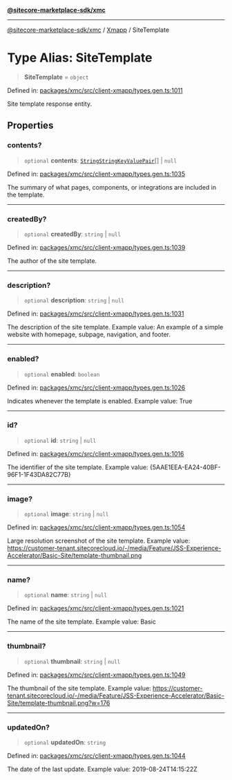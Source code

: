 [**@sitecore-marketplace-sdk/xmc**](../../../../README.md)

***

[@sitecore-marketplace-sdk/xmc](../../../../README.md) / [Xmapp](../README.md) / SiteTemplate

# Type Alias: SiteTemplate

> **SiteTemplate** = `object`

Defined in: [packages/xmc/src/client-xmapp/types.gen.ts:1011](https://github.com/Sitecore/marketplace-sdk/blob/main/packages/xmc/src/client-xmapp/types.gen.ts#L1011)

Site template response entity.

## Properties

### contents?

> `optional` **contents**: [`StringStringKeyValuePair`](StringStringKeyValuePair.md)[] \| `null`

Defined in: [packages/xmc/src/client-xmapp/types.gen.ts:1035](https://github.com/Sitecore/marketplace-sdk/blob/main/packages/xmc/src/client-xmapp/types.gen.ts#L1035)

The summary of what pages, components, or integrations are included in the template.

***

### createdBy?

> `optional` **createdBy**: `string` \| `null`

Defined in: [packages/xmc/src/client-xmapp/types.gen.ts:1039](https://github.com/Sitecore/marketplace-sdk/blob/main/packages/xmc/src/client-xmapp/types.gen.ts#L1039)

The author of the site template.

***

### description?

> `optional` **description**: `string` \| `null`

Defined in: [packages/xmc/src/client-xmapp/types.gen.ts:1031](https://github.com/Sitecore/marketplace-sdk/blob/main/packages/xmc/src/client-xmapp/types.gen.ts#L1031)

The description of the site template.
Example value: An example of a simple website with homepage, subpage, navigation, and footer.

***

### enabled?

> `optional` **enabled**: `boolean`

Defined in: [packages/xmc/src/client-xmapp/types.gen.ts:1026](https://github.com/Sitecore/marketplace-sdk/blob/main/packages/xmc/src/client-xmapp/types.gen.ts#L1026)

Indicates whenever the template is enabled.
Example value: True

***

### id?

> `optional` **id**: `string` \| `null`

Defined in: [packages/xmc/src/client-xmapp/types.gen.ts:1016](https://github.com/Sitecore/marketplace-sdk/blob/main/packages/xmc/src/client-xmapp/types.gen.ts#L1016)

The identifier of the site template.
Example value: {5AAE1EEA-EA24-40BF-96F1-1F43DA82C77B}

***

### image?

> `optional` **image**: `string` \| `null`

Defined in: [packages/xmc/src/client-xmapp/types.gen.ts:1054](https://github.com/Sitecore/marketplace-sdk/blob/main/packages/xmc/src/client-xmapp/types.gen.ts#L1054)

Large resolution screenshot of the site template.
Example value: https://customer-tenant.sitecorecloud.io/-/media/Feature/JSS-Experience-Accelerator/Basic-Site/template-thumbnail.png

***

### name?

> `optional` **name**: `string` \| `null`

Defined in: [packages/xmc/src/client-xmapp/types.gen.ts:1021](https://github.com/Sitecore/marketplace-sdk/blob/main/packages/xmc/src/client-xmapp/types.gen.ts#L1021)

The name of the site template.
Example value: Basic

***

### thumbnail?

> `optional` **thumbnail**: `string` \| `null`

Defined in: [packages/xmc/src/client-xmapp/types.gen.ts:1049](https://github.com/Sitecore/marketplace-sdk/blob/main/packages/xmc/src/client-xmapp/types.gen.ts#L1049)

The thumbnail of the site template.
Example value: https://customer-tenant.sitecorecloud.io/-/media/Feature/JSS-Experience-Accelerator/Basic-Site/template-thumbnail.png?w=176

***

### updatedOn?

> `optional` **updatedOn**: `string`

Defined in: [packages/xmc/src/client-xmapp/types.gen.ts:1044](https://github.com/Sitecore/marketplace-sdk/blob/main/packages/xmc/src/client-xmapp/types.gen.ts#L1044)

The date of the last update.
Example value: 2019-08-24T14:15:22Z
